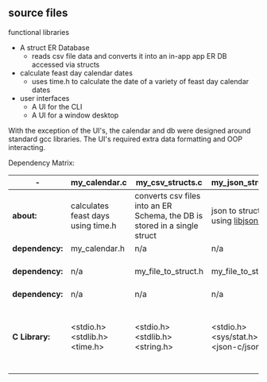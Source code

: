 ## source files

functional libraries

* A struct ER Database
	* reads csv file data and converts it into an in-app app ER DB accessed via structs
* calculate feast day calendar dates
	* uses time.h to calculate the date of a variety of feast day calendar dates
* user interfaces
	* A UI for the CLI
	* A UI for a window desktop

With the exception of the UI's, the calendar and db were designed around standard gcc libraries. The UI's required extra data formatting and OOP interacting.

Dependency Matrix:

| - | my_calendar.c | my_csv_structs.c | my_json_structs.c | my_tty_ui.c | my_gtk3_api.c |
| - | --- | --- | --- | --- | --- |
| __about:__ | calculates feast days using time.h | converts csv files into an ER Schema, the DB is stored in a single struct | json to struct using [libjson-c](https://github.com/json-c/json-c) | command line terminal interface GUI | Gtk3 desktop window application GUI|
| __dependency:__ | my_calendar.h | n/a | n/a| my_calendar.h | my_calendar.h |
| __dependency:__ | n/a | my_file_to_struct.h |my_file_to_struct.h | my_file_to_struct.h my_tty_ui_win.c my_tty_ui_posix.c | my_file_to_struct.h |
| __dependency:__ | n/a | n/a | n/a | my_tty_ui.h | my_gtk3_api.h |
| __C Library:__ | <stdio.h> <stdlib.h> <time.h> | <stdio.h> <stdlib.h> <string.h> | <stdio.h> <sys/stat.h> <json-c/json.h> | <stdio.h> <stdlib.h> <string.h> <windows.h> <conio.h> <sys/ioctl.h> <unistd.h> | "gtk/gtk.h" |
